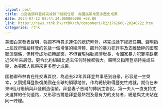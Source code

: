 ```yaml
---
layout: post
title: 白宮強調拜登將完成餘下總統任期　為國民帶來更多歷史成果
date: 2024-07-22 09:44:34.000000000 +08:00
link: https://news.rthk.hk/rthk/ch/component/k2/1762608-20240722.htm
categories: rthk
---
```


美國白宮發表聲明，強調不再尋求連任的總統拜登，將完成餘下總統任期。聲明指上屆政府留給拜登的包括一個滑落的經濟體、飆升的暴力犯罪率及支離破碎的國際聯盟關係，但拜登成功扭轉局面，不但實現強勁經濟增長，令國家暴力犯罪率跌至近50年來最低，更令北約組織比過去任何時候都強大。聲明又指拜登期待完成任期，為美國人民帶來更多歷史成果。

國務卿布林肯在社交專頁說，為過去22年與拜登共事感到自豪，形容是一生榮幸，又讚揚拜登恢復美國在全球的領導地位，作為總統取得歷史性成就，期待在未來6個月繼續與拜登創造佳績。拜登妻子吉爾的傳訊主管說，第一夫人一直支持丈夫選擇的任何道路，又形容吉爾是拜登最熱烈及最有力的支持者，總是與丈夫站在同一陣線。
